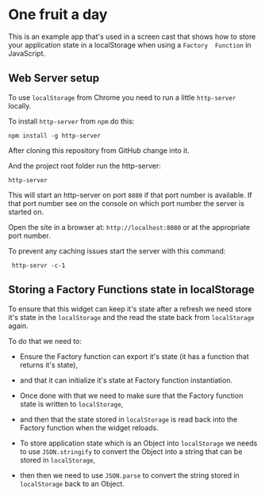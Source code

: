 # One fruit a day

This is an example app that's used in a screen cast that shows how to store your application state in a localStorage when using a `Factory  Function` in JavaScript.

## Web Server setup

To use `localStorage` from Chrome you need to run a little `http-server` locally.

To install `http-server` from `npm` do this:

```
npm install -g http-server
```

After cloning this repository from GitHub change into it.

And the project root folder run the http-server:

```
http-server
```

This will start an http-server on port `8080` if that port number is available. If that port number see on the console on which port number the server is started on.

Open the site in a browser at: `http://localhost:8080` or at the appropriate port number.

To prevent any caching issues start the server with this command:

```
 http-servr -c-1
``` 

## Storing a Factory Functions state in localStorage

To ensure that this widget can keep it's state after a refresh we need store it's state in the `localStorage` and the read the state back from `localStorage` again.

To do that we need to:

* Ensure the Factory function can export it's state (it has a function that returns it's state),
* and that it can initialize it's state at Factory function instantiation.

* Once done with that we need to make sure that the Factory function state is written to `localStorage`,
* and then that the state stored in `localStorage` is read back into the Factory function when the widget reloads.

* To store application state which is an Object into `localStorage` we needs to use `JSON.stringify` to convert the Object into a string that can be stored in `localStorage`,
* then then we need to use `JSON.parse` to convert the string stored in `localStorage` back to an Object.
 




